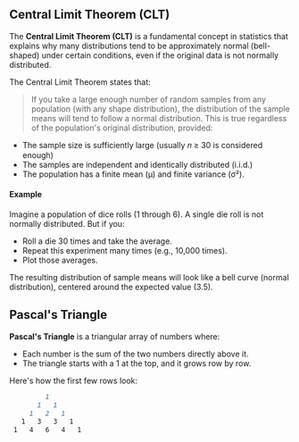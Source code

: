 ## Central Limit Theorem (CLT)
The **Central Limit Theorem (CLT)** is a fundamental concept in statistics that explains why many distributions tend to be approximately normal (bell-shaped) under certain conditions, even if the original data is not normally distributed.  

The Central Limit Theorem states that:
> If you take a large enough number of random samples from any population (with any shape distribution), the distribution of the sample means will tend to follow a normal distribution.
This is true regardless of the population's original distribution, provided:
- The sample size is sufficiently large (usually 𝑛 ≥ 30 is considered enough)
- The samples are independent and identically distributed (i.i.d.)
- The population has a finite mean (μ) and finite variance (σ²).

#### Example
Imagine a population of dice rolls (1 through 6). A single die roll is not normally distributed. But if you:
- Roll a die 30 times and take the average.
- Repeat this experiment many times (e.g., 10,000 times).
- Plot those averages.

The resulting distribution of sample means will look like a bell curve (normal distribution), centered around the expected value (3.5).

## Pascal's Triangle
**Pascal's Triangle** is a triangular array of numbers where:
- Each number is the sum of the two numbers directly above it.
- The triangle starts with a 1 at the top, and it grows row by row.  

Here's how the first few rows look:
```markdown
         1
       1   1
     1   2   1
   1   3   3   1
 1   4   6   4   1
```
